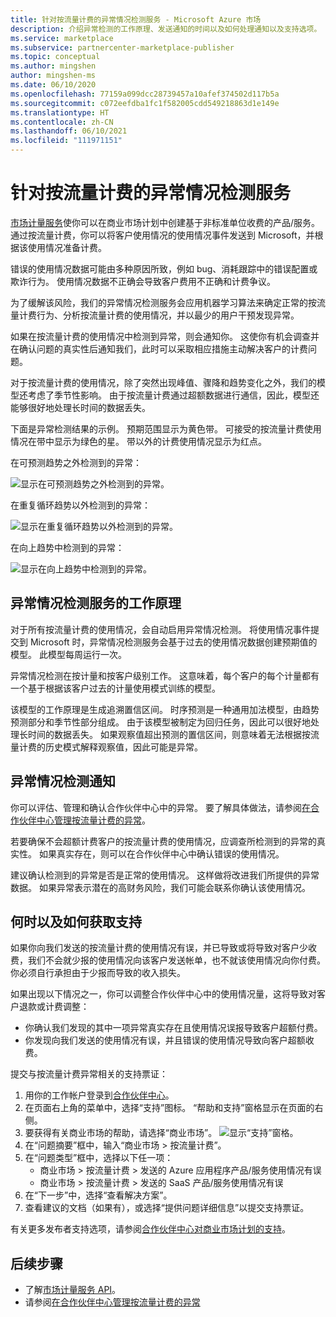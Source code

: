 ```yaml
---
title: 针对按流量计费的异常情况检测服务 - Microsoft Azure 市场
description: 介绍异常检测的工作原理、发送通知的时间以及如何处理通知以及支持选项。
ms.service: marketplace
ms.subservice: partnercenter-marketplace-publisher
ms.topic: conceptual
ms.author: mingshen
author: mingshen-ms
ms.date: 06/10/2020
ms.openlocfilehash: 77159a099dcc28739457a10afef374502d117b5a
ms.sourcegitcommit: c072eefdba1fc1f582005cdd549218863d1e149e
ms.translationtype: HT
ms.contentlocale: zh-CN
ms.lasthandoff: 06/10/2021
ms.locfileid: "111971151"
---
```

# <a name="anomaly-detection-service-for-metered-billing"></a>针对按流量计费的异常情况检测服务

[市场计量服务](../marketplace-metering-service-apis-faq.md)使你可以在商业市场计划中创建基于非标准单位收费的产品/服务。 通过按流量计费，你可以将客户使用情况的使用情况事件发送到 Microsoft，并根据该使用情况准备计费。

错误的使用情况数据可能由多种原因所致，例如 bug、消耗跟踪中的错误配置或欺诈行为。 使用情况数据不正确会导致客户费用不正确和计费争议。

为了缓解该风险，我们的异常情况检测服务会应用机器学习算法来确定正常的按流量计费行为、分析按流量计费的使用情况，并以最少的用户干预发现异常。

如果在按流量计费的使用情况中检测到异常，则会通知你。 这使你有机会调查并在确认问题的真实性后通知我们，此时可以采取相应措施主动解决客户的计费问题。

对于按流量计费的使用情况，除了突然出现峰值、骤降和趋势变化之外，我们的模型还考虑了季节性影响。 由于按流量计费通过超额数据进行通信，因此，模型还能够很好地处理长时间的数据丢失。

下面是异常检测结果的示例。 预期范围显示为黄色带。 可接受的按流量计费使用情况在带中显示为绿色的星。 带以外的计费使用情况显示为红点。  

在可预测趋势之外检测到的异常：

![显示在可预测趋势之外检测到的异常。](media/anomaly-1.png)

在重复循环趋势以外检测到的异常：

![显示在重复循环趋势以外检测到的异常。](media/anomaly-2.png)

在向上趋势中检测到的异常：

![显示在向上趋势中检测到的异常。](media/anomaly-3.png)

## <a name="how-anomaly-detection-service-works"></a>异常情况检测服务的工作原理

对于所有按流量计费的使用情况，会自动启用异常情况检测。 将使用情况事件提交到 Microsoft 时，异常情况检测服务会基于过去的使用情况数据创建预期值的模型。 此模型每周运行一次。

异常情况检测在按计量和按客户级别工作。 这意味着，每个客户的每个计量都有一个基于根据该客户过去的计量使用模式训练的模型。

该模型的工作原理是生成追溯置信区间。 时序预测是一种通用加法模型，由趋势预测部分和季节性部分组成。 由于该模型被制定为回归任务，因此可以很好地处理长时间的数据丢失。 如果观察值超出预测的置信区间，则意味着无法根据按流量计费的历史模式解释观察值，因此可能是异常。

## <a name="anomaly-detection-notification"></a>异常情况检测通知

你可以评估、管理和确认合作伙伴中心中的异常。 要了解具体做法，请参阅[在合作伙伴中心管理按流量计费的异常](../anomaly-detection.md)。

若要确保不会超额计费客户的按流量计费的使用情况，应调查所检测到的异常的真实性。 如果真实存在，则可以在合作伙伴中心中确认错误的使用情况。

建议确认检测到的异常是否是正常的使用情况。 这样做将改进我们所提供的异常数据。 如果异常表示潜在的高财务风险，我们可能会联系你确认该使用情况。

## <a name="when-and-how-to-get-support"></a>何时以及如何获取支持

如果你向我们发送的按流量计费的使用情况有误，并已导致或将导致对客户少收费，我们不会就少报的使用情况向该客户发送帐单，也不就该使用情况向你付费。 你必须自行承担由于少报而导致的收入损失。

如果出现以下情况之一，你可以调整合作伙伴中心中的使用情况量，这将导致对客户退款或计费调整：

- 你确认我们发现的其中一项异常真实存在且使用情况误报导致客户超额付费。
- 你发现向我们发送的使用情况有误，并且错误的使用情况导致向客户超额收费。

提交与按流量计费异常相关的支持票证：

1. 用你的工作帐户登录到[合作伙伴中心](https://partner.microsoft.com/dashboard/commercial-marketplace/overview)。
1. 在页面右上角的菜单中，选择“支持”图标。 “帮助和支持”窗格显示在页面的右侧。
1. 要获得有关商业市场的帮助，请选择“商业市场”。
   ![显示“支持”窗格。](../media/support/commercial-marketplace-support-pane.png)
1. 在“问题摘要”框中，输入“商业市场 > 按流量计费”。
1. 在“问题类型”框中，选择以下任一项：
    - 商业市场 > 按流量计费 > 发送的 Azure 应用程序产品/服务使用情况有误
    - 商业市场 > 按流量计费 > 发送的 SaaS 产品/服务使用情况有误
1. 在“下一步”中，选择“查看解决方案”。
1. 查看建议的文档（如果有），或选择“提供问题详细信息”以提交支持票证。

有关更多发布者支持选项，请参阅[合作伙伴中心对商业市场计划的支持](../support.md)。

## <a name="next-steps"></a>后续步骤

- 了解[市场计量服务 API](../marketplace-metering-service-apis.md)。
- 请参阅[在合作伙伴中心管理按流量计费的异常](../anomaly-detection.md)